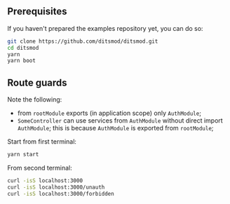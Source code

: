 ## Prerequisites

If you haven't prepared the examples repository yet, you can do so:

```bash
git clone https://github.com/ditsmod/ditsmod.git
cd ditsmod
yarn
yarn boot
```

## Route guards

Note the following:

- from `rootModule` exports (in application scope) only `AuthModule`;
- `SomeController` can use services from `AuthModule` without direct import `AuthModule`;
this is because `AuthModule` is exported from `rootModule`;

Start from first terminal:

```bash
yarn start
```

From second terminal:

```bash
curl -isS localhost:3000
curl -isS localhost:3000/unauth
curl -isS localhost:3000/forbidden
```
